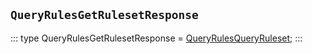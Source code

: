 ## `QueryRulesGetRulesetResponse`
:::
type QueryRulesGetRulesetResponse = [QueryRulesQueryRuleset](./QueryRulesQueryRuleset.md);
:::
